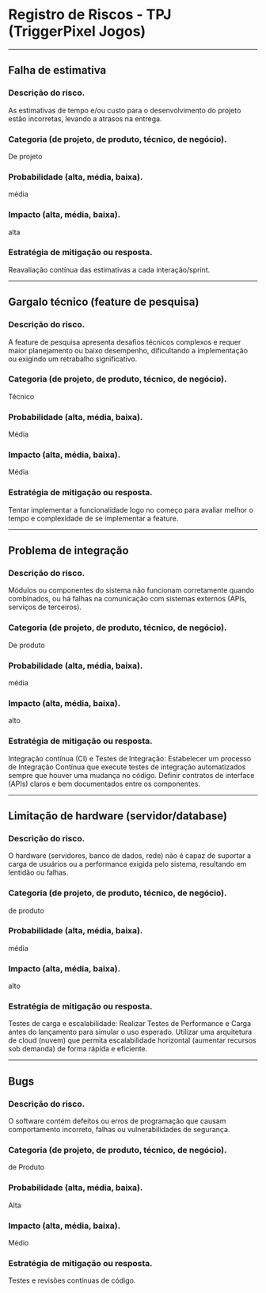 # Registro de Riscos - TPJ (TriggerPixel Jogos)


____
## Falha de estimativa

### Descrição do risco.
As estimativas de tempo e/ou custo para o desenvolvimento do projeto estão incorretas, levando a atrasos na entrega.

### Categoria (de projeto, de produto, técnico, de negócio).

De projeto
### Probabilidade (alta, média, baixa).
média

### Impacto (alta, média, baixa).
alta

### Estratégia de mitigação ou resposta.
Reavaliação contínua das estimativas a cada interação/sprint.

____
## Gargalo técnico (feature de pesquisa)

### Descrição do risco.
A feature de pesquisa apresenta desafios técnicos complexos e requer maior planejamento ou baixo desempenho, dificultando a implementação ou exigindo um retrabalho significativo.

### Categoria (de projeto, de produto, técnico, de negócio).
Técnico

### Probabilidade (alta, média, baixa).
Média

### Impacto (alta, média, baixa).
Média

### Estratégia de mitigação ou resposta.
Tentar implementar a funcionalidade logo no começo para avaliar melhor o tempo e complexidade de se implementar a feature.

____
## Problema de integração

### Descrição do risco.
Módulos ou componentes do sistema não funcionam corretamente quando combinados, ou há falhas na comunicação com sistemas externos (APIs, serviços de terceiros).

### Categoria (de projeto, de produto, técnico, de negócio).
De produto

### Probabilidade (alta, média, baixa).
média

### Impacto (alta, média, baixa).
alto

### Estratégia de mitigação ou resposta.
Integração contínua (CI) e Testes de Integração: Estabelecer um processo de Integração Contínua que execute testes de integração automatizados sempre que houver uma mudança no código. Definir contratos de interface (APIs) claros e bem documentados entre os componentes.

____
## Limitação de hardware (servidor/database)

### Descrição do risco.
O hardware (servidores, banco de dados, rede) não é capaz de suportar a carga de usuários ou a performance exigida pelo sistema, resultando em lentidão ou falhas.

### Categoria (de projeto, de produto, técnico, de negócio).
de produto

### Probabilidade (alta, média, baixa).
média

### Impacto (alta, média, baixa).
alto

### Estratégia de mitigação ou resposta.
Testes de carga e escalabilidade: Realizar Testes de Performance e Carga antes do lançamento para simular o uso esperado. Utilizar uma arquitetura de cloud (nuvem) que permita escalabilidade horizontal (aumentar recursos sob demanda) de forma rápida e eficiente.

____
## Bugs

### Descrição do risco.
O software contém defeitos ou erros de programação que causam comportamento incorreto, falhas ou vulnerabilidades de segurança.

### Categoria (de projeto, de produto, técnico, de negócio).
de Produto

### Probabilidade (alta, média, baixa).
Alta

### Impacto (alta, média, baixa).
Médio

### Estratégia de mitigação ou resposta.
Testes e revisões contínuas de código. 

